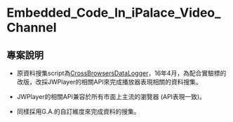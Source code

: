 # Embedded_Code_In_iPalace_Video_Channel

## 專案說明
- 原資料搜集script為[CrossBrowsersDataLogger](https://github.com/alvinyen/CrossBrowsersDataLogger)，16年4月，為配合實驗標的改版，改採JWPlayer的相關API來完成播放器表現相關的資料搜集。

- JWPlayer的相關API兼容於所有市面上主流的瀏覽器 (API表現一致)。

- 同樣採用G.A.的自訂維度來完成資料的搜集。
